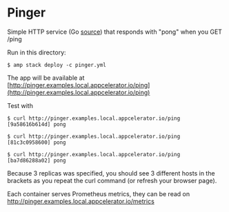 Pinger
======

Simple HTTP service (Go [source](https://github.com/subfuzion/docker-pinger)) that responds with "pong" when you GET /ping

Run in this directory:

    $ amp stack deploy -c pinger.yml

The app will be available at [http://pinger.examples.local.appcelerator.io/ping](http://pinger.examples.local.appcelerator.io/ping)

Test with

    $ curl http://pinger.examples.local.appcelerator.io/ping
    [9a58616b614d] pong

    $ curl http://pinger.examples.local.appcelerator.io/ping
    [81c3c0958600] pong

    $ curl http://pinger.examples.local.appcelerator.io/ping
    [ba7d86288a02] pong

Because 3 replicas was specified, you should see 3 different hosts in
the brackets as you repeat the curl command (or refresh your browser page).

Each container serves Prometheus metrics, they can be read on http://pinger.examples.local.appcelerator.io/metrics
